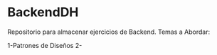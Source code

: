 # BackendDH

Repositorio para almacenar ejercicios de Backend. Temas a Abordar:

1-Patrones de Diseños
2-
